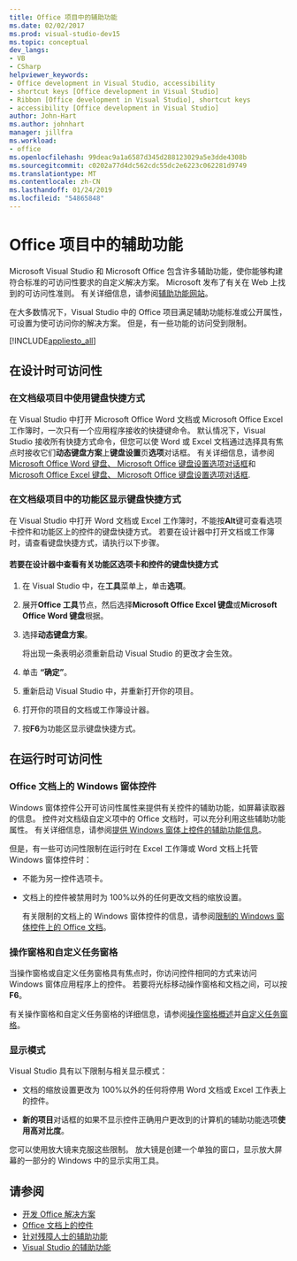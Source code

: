 ```yaml
---
title: Office 项目中的辅助功能
ms.date: 02/02/2017
ms.prod: visual-studio-dev15
ms.topic: conceptual
dev_langs:
- VB
- CSharp
helpviewer_keywords:
- Office development in Visual Studio, accessibility
- shortcut keys [Office development in Visual Studio]
- Ribbon [Office development in Visual Studio], shortcut keys
- accessibility [Office development in Visual Studio]
author: John-Hart
ms.author: johnhart
manager: jillfra
ms.workload:
- office
ms.openlocfilehash: 99deac9a1a6587d345d288123029a5e3dde4308b
ms.sourcegitcommit: c0202a77d4dc562cdc55dc2e6223c062281d9749
ms.translationtype: MT
ms.contentlocale: zh-CN
ms.lasthandoff: 01/24/2019
ms.locfileid: "54865848"
---
```

# <a name="accessibility-in-office-projects"></a>Office 项目中的辅助功能

Microsoft Visual Studio 和 Microsoft Office 包含许多辅助功能，使你能够构建符合标准的可访问性要求的自定义解决方案。 Microsoft 发布了有关在 Web 上找到的可访问性准则。 有关详细信息，请参阅[辅助功能网站](http://go.microsoft.com/fwlink/?LinkID=37113)。

在大多数情况下，Visual Studio 中的 Office 项目满足辅助功能标准或公开属性，可设置为使可访问你的解决方案。 但是，有一些功能的访问受到限制。

[!INCLUDE[appliesto_all](../vsto/includes/appliesto-all-md.md)]

## <a name="accessibility-at-design-time"></a>在设计时可访问性

### <a name="use-shortcut-keys-in-document-level-projects"></a>在文档级项目中使用键盘快捷方式
 在 Visual Studio 中打开 Microsoft Office Word 文档或 Microsoft Office Excel 工作簿时，一次只有一个应用程序接收的快捷键命令。 默认情况下，Visual Studio 接收所有快捷方式命令，但您可以使 Word 或 Excel 文档通过选择具有焦点时接收它们**动态键盘方案**上**键盘设置**页**选项**对话框。 有关详细信息，请参阅[Microsoft Office Word 键盘、 Microsoft Office 键盘设置选项对话框](../vsto/microsoft-office-word-keyboard-microsoft-office-keyboard-settings-options-dialog-box.md)和[Microsoft Office Excel 键盘、 Microsoft Office 键盘设置选项对话框](../vsto/microsoft-office-excel-keyboard-microsoft-office-keyboard-settings-options-dialog-box.md).

### <a name="display-shortcut-keys-for-the-ribbon-in-document-level-projects"></a>在文档级项目中的功能区显示键盘快捷方式
 在 Visual Studio 中打开 Word 文档或 Excel 工作簿时，不能按**Alt**键可查看选项卡控件和功能区上的控件的键盘快捷方式。 若要在设计器中打开文档或工作簿时，请查看键盘快捷方式，请执行以下步骤。

#### <a name="to-view-shortcut-keys-for-ribbon-tabs-and-controls-in-the-designer"></a>若要在设计器中查看有关功能区选项卡和控件的键盘快捷方式

1.  在 Visual Studio 中，在**工具**菜单上，单击**选项**。

2.  展开**Office 工具**节点，然后选择**Microsoft Office Excel 键盘**或**Microsoft Office Word 键盘**根据。

3.  选择**动态键盘方案**。

     将出现一条表明必须重新启动 Visual Studio 的更改才会生效。

4.  单击 **“确定”**。

5.  重新启动 Visual Studio 中，并重新打开你的项目。

6.  打开你的项目的文档或工作簿设计器。

7.  按**F6**为功能区显示键盘快捷方式。

## <a name="accessibility-at-runtime"></a>在运行时可访问性

### <a name="windows-forms-controls-on-office-documents"></a>Office 文档上的 Windows 窗体控件
 Windows 窗体控件公开可访问性属性来提供有关控件的辅助功能，如屏幕读取器的信息。 控件对文档级自定义项中的 Office 文档时，可以充分利用这些辅助功能属性。 有关详细信息，请参阅[提供 Windows 窗体上控件的辅助功能信息](/dotnet/framework/winforms/controls/providing-accessibility-information-for-controls-on-a-windows-form)。

 但是，有一些可访问性限制在运行时在 Excel 工作簿或 Word 文档上托管 Windows 窗体控件时：

- 不能为另一控件选项卡。

- 文档上的控件被禁用时为 100%以外的任何更改文档的缩放设置。

  有关限制的文档上的 Windows 窗体控件的信息，请参阅[限制的 Windows 窗体控件上的 Office 文档](../vsto/limitations-of-windows-forms-controls-on-office-documents.md)。

### <a name="actions-panes-and-custom-task-panes"></a>操作窗格和自定义任务窗格
 当操作窗格或自定义任务窗格具有焦点时，你访问控件相同的方式来访问 Windows 窗体应用程序上的控件。 若要将光标移动操作窗格和文档之间，可以按**F6**。

 有关操作窗格和自定义任务窗格的详细信息，请参阅[操作窗格概述](../vsto/actions-pane-overview.md)并[自定义任务窗格](../vsto/custom-task-panes.md)。

### <a name="display-modes"></a>显示模式

Visual Studio 具有以下限制与相关显示模式：

- 文档的缩放设置更改为 100%以外的任何将停用 Word 文档或 Excel 工作表上的控件。

- **新的项目**对话框的如果不显示控件正确用户更改到的计算机的辅助功能选项**使用高对比度**。

您可以使用放大镜来克服这些限制。 放大镜是创建一个单独的窗口，显示放大屏幕的一部分的 Windows 中的显示实用工具。

## <a name="see-also"></a>请参阅

- [开发 Office 解决方案](../vsto/developing-office-solutions.md)
- [Office 文档上的控件](../vsto/controls-on-office-documents.md)
- [针对残障人士的辅助功能](../ide/reference/accessibility-for-people-with-disabilities.md)
- [Visual Studio 的辅助功能](../ide/reference/accessibility-features-of-visual-studio.md)